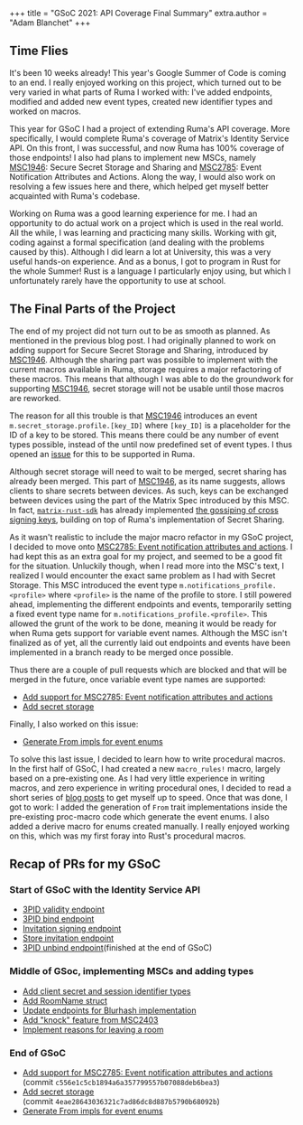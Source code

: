 +++
title = "GSoC 2021: API Coverage Final Summary"
extra.author = "Adam Blanchet"
+++

## Time Flies

It's been 10 weeks already! This year's Google Summer of Code is coming to an
end. I really enjoyed working on this project, which turned out to be very
varied in what parts of Ruma I worked with: I've added endpoints, modified and
added new event types, created new identifier types and worked on macros.

This year for GSoC I had a project of extending Ruma's API coverage. More
specifically, I would complete Ruma's coverage of Matrix's Identity Service API.
On this front, I was successful, and now Ruma has 100% coverage of those
endpoints! I also had plans to implement new MSCs, namely [MSC1946]: Secure
Secret Storage and Sharing and [MSC2785]: Event Notification Attributes and
Actions. Along the way, I would also work on resolving a few issues here and
there, which helped get myself better acquainted with Ruma's codebase.

Working on Ruma was a good learning experience for me. I had an opportunity to
do actual work on a project which is used in the real world. All the while, I
was learning and practicing many skills. Working with git, coding against a
formal specification (and dealing with the problems caused by this). Although I
did learn a lot at University, this was a very useful hands-on experience. And
as a bonus, I got to program in Rust for the whole Summer! Rust is a language I
particularly enjoy using, but which I unfortunately rarely have the opportunity
to use at school. 

## The Final Parts of the Project

The end of my project did not turn out to be as smooth as planned. As mentioned
in the previous blog post. I had originally planned to work on adding support
for Secure Secret Storage and Sharing, introduced by [MSC1946]. Although the
sharing part was possible to implement with the current macros available in
Ruma, storage requires a major refactoring of these macros. This means that
although I was able to do the groundwork for supporting [MSC1946], secret
storage will not be usable until those macros are reworked. 

The reason for all this trouble is that [MSC1946] introduces an event
`m.secret_storage.profile.[key_ID]` where `[key_ID]` is a placeholder for the
ID of a key to be stored. This means there could be any number of event types
possible, instead of the until now predefined set of event types. I thus opened
an [issue] for this to be supported in Ruma. 

Although secret storage will need to wait to be merged, secret sharing has
already been merged. This part of [MSC1946], as its name suggests, allows
clients to share secrets between devices. As such, keys can be exchanged between
devices using the  part of the Matrix Spec introduced by this MSC. In fact,
[`matrix-rust-sdk`] has already implemented [the gossiping of cross signing
keys], building on top of Ruma's implementation of Secret Sharing.

As it wasn't realistic to include the major macro refactor in my GSoC project, I
decided to move onto  [MSC2785: Event notification attributes and actions]. I
had kept this as an extra goal for my project, and seemed to be a good fit for
the situation. Unluckily though, when I read more into the MSC's text, I
realized I would encounter the exact same problem as I had with Secret Storage.
This MSC introduced the event type `m.notifications_profile.<profile>` where
`<profile>` is the name of the profile to store. I still powered ahead,
implementing the different endpoints and events, temporarily setting a fixed
event type name for `m.notifications_profile.<profile>`.  This allowed the
grunt of the work to be done, meaning it would be ready for when Ruma gets
support for variable event names. Although the MSC isn't finalized as of yet,
all the currently laid out endpoints and events have been implemented in a
branch ready to be merged once possible.

Thus there are a couple of pull requests which are blocked and that will be
merged in the future, once variable event type names are supported:

- [Add support for MSC2785: Event notification attributes and actions]
- [Add secret storage]

Finally, I also worked on this issue:

- [Generate From impls for event enums]

To solve this last issue, I decided to learn how to write procedural macros. In
the first half of GSoC, I had created a new `macro_rules!` macro, largely based
on a pre-existing one. As I had very little experience in writing macros, and
zero experience in writing procedural ones, I decided to read a short series of
[blog posts] to get myself up to speed. Once that was done, I got to work: I
added the generation of `From` trait implementations inside the pre-existing
proc-macro code which generate the event enums. I also added a derive
macro for enums created manually. I really enjoyed working on this, which was my
first foray into Rust's procedural macros.

## Recap of PRs for my GSoC

### Start of GSoC with the Identity Service API
- [3PID validity endpoint]
- [3PID bind endpoint]
- [Invitation signing endpoint]
- [Store invitation endpoint]
- [3PID unbind endpoint]\(finished at the end of GSoC)

### Middle of GSoc, implementing MSCs and adding types

- [Add client secret and session identifier types]
- [Add RoomName struct]
- [Update endpoints for Blurhash implementation]
- [Add "knock" feature from MSC2403]
- [Implement reasons for leaving a room]

### End of GSoC

- [Add support for MSC2785: Event notification attributes and actions]  
    \(commit `c556e1c5cb1894a6a357799557b07088deb6bea3`)
- [Add secret storage]  
    \(commit `4eae28643036321c7ad86dc8d887b5790b68092b`)
- [Generate From impls for event enums]



[previous blog post]: https://www.ruma.io/news/gsoc-2021-intro/
[3PID validity endpoint]: https://github.com/ruma/ruma/pull/618
[3PID bind endpoint]: https://github.com/ruma/ruma/pull/621
[Invitation signing endpoint]: https://github.com/ruma/ruma/pull/626
[Store invitation endpoint]: https://github.com/ruma/ruma/pull/631
[3PID unbind endpoint]: https://github.com/ruma/ruma/pull/627
[Add client secret and session identifier types]: https://github.com/ruma/ruma/pull/640
[Add RoomName struct]: https://github.com/ruma/ruma/pull/645
[Update endpoints for Blurhash implementation]: https://github.com/ruma/ruma/pull/650
[Add "knock" feature from MSC2403]: https://github.com/ruma/ruma/pull/657
[Implement reasons for leaving a room]: https://github.com/ruma/ruma/pull/663
[MSC1946]: https://github.com/matrix-org/matrix-doc/blob/master/proposals/1946-secure_server-side_storage.md
[MSC2785]: https://github.com/matrix-org/matrix-doc/blob/rav/proposals/notification_attributes/proposals/2785-notification-attributes.md
[MSC2785: Event notification attributes and actions]: https://github.com/ruma/ruma/issues/509
[Generate From impls for event enums]: https://github.com/ruma/ruma/pull/693
[Add support for MSC2785: Event notification attributes and actions]:https://github.com/ruma/ruma/pull/688
[Add secret storage]: https://github.com/ruma/ruma/pull/687
[blog posts]: https://blog.turbo.fish/proc-macro-basics/
[`matrix-rust-sdk`]:https://github.com/matrix-org/matrix-rust-sdk/issues/296
[issue]: https://github.com/ruma/ruma/issues/686
[the gossiping of cross signing keys]: https://github.com/matrix-org/matrix-rust-sdk/issues/296